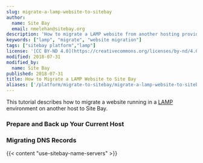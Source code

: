 ```yaml
---
slug: migrate-a-lamp-website-to-sitebay
author:
  name: Site Bay
  email: nmelehan@sitebay.org
description: 'How to migrate a LAMP website from another hosting provider to Site Bay.'
keywords: ["lamp", "migrate", "website migration"]
tags: ["sitebay platform","lamp"]
license: '[CC BY-ND 4.0](https://creativecommons.org/licenses/by-nd/4.0)'
modified: 2018-07-31
modified_by:
  name: Site Bay
published: 2018-07-31
title: How to Migrate a LAMP Website to Site Bay
aliases: ['/platform/migrate-to-sitebay/migrate-a-lamp-website-to-sitebay/']
---
```


This tutorial describes how to migrate a website running in a [LAMP](/support/web-servers/lamp/install-lamp-stack-on-ubuntu-18-04/#what-is-a-lamp-stack) environment on another host to Site Bay.

### Prepare and Back up Your Current Host

### Migrating DNS Records

{{< content "use-sitebay-name-servers" >}}
